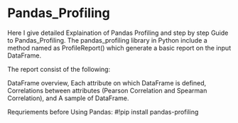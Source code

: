 # Pandas_Profiling

Here I give detailed Explaination of Pandas Profiling and step by step Guide to Pandas_Profiling.
The pandas_profiling library in Python include a method named as ProfileReport() which generate a basic report on the input DataFrame. 

The report consist of the following:

DataFrame overview,
Each attribute on which DataFrame is defined,
Correlations between attributes (Pearson Correlation and Spearman Correlation), and
A sample of DataFrame.

Requriements before Using Pandas:
#!pip install pandas-profiling

